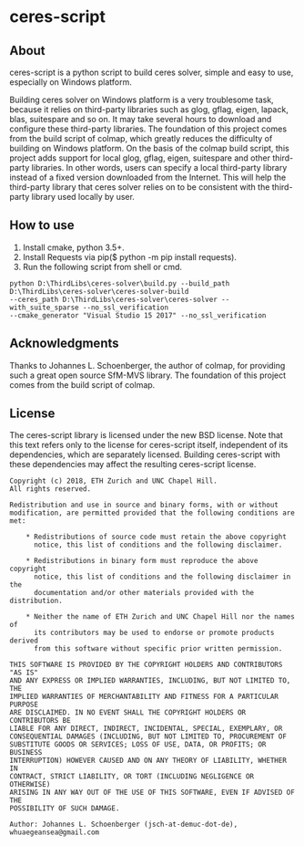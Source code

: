ceres-script
============

About
-----
ceres-script is a python script to build ceres solver, simple and easy to use, especially on Windows platform.

Building ceres solver on Windows platform is a very troublesome task, because it relies on third-party libraries
such as glog, gflag, eigen, lapack, blas, suitespare and so on. It may take several hours to download and configure
these third-party libraries. The foundation of this project comes from the build script of colmap, which greatly
reduces the difficulty of building on Windows platform. On the basis of the colmap build script, this project
adds support for local glog, gflag, eigen, suitespare and other third-party libraries. In other words, users can
specify a local third-party library instead of a fixed version downloaded from the Internet. This will help the
third-party library that ceres solver relies on to be consistent with the third-party library used locally by user.

How to use
----------
1. Install cmake, python 3.5+.
2. Install Requests via pip($ python -m pip install requests).
3. Run the following script from shell or cmd.
```
python D:\ThirdLibs\ceres-solver\build.py --build_path D:\ThirdLibs\ceres-solver\ceres-solver-build 
--ceres_path D:\ThirdLibs\ceres-solver\ceres-solver --with_suite_sparse --no_ssl_verification 
--cmake_generator "Visual Studio 15 2017" --no_ssl_verification 
```

Acknowledgments
---------------

Thanks to Johannes L. Schoenberger, the author of colmap, for providing such
a great open source SfM-MVS library. The foundation of this project comes
from the build script of colmap.


License
-------

The ceres-script library is licensed under the new BSD license. Note that this text
refers only to the license for ceres-script itself, independent of its dependencies,
which are separately licensed. Building ceres-script with these dependencies may
affect the resulting ceres-script license.

    Copyright (c) 2018, ETH Zurich and UNC Chapel Hill.
    All rights reserved.

    Redistribution and use in source and binary forms, with or without
    modification, are permitted provided that the following conditions are met:

        * Redistributions of source code must retain the above copyright
          notice, this list of conditions and the following disclaimer.

        * Redistributions in binary form must reproduce the above copyright
          notice, this list of conditions and the following disclaimer in the
          documentation and/or other materials provided with the distribution.

        * Neither the name of ETH Zurich and UNC Chapel Hill nor the names of
          its contributors may be used to endorse or promote products derived
          from this software without specific prior written permission.

    THIS SOFTWARE IS PROVIDED BY THE COPYRIGHT HOLDERS AND CONTRIBUTORS "AS IS"
    AND ANY EXPRESS OR IMPLIED WARRANTIES, INCLUDING, BUT NOT LIMITED TO, THE
    IMPLIED WARRANTIES OF MERCHANTABILITY AND FITNESS FOR A PARTICULAR PURPOSE
    ARE DISCLAIMED. IN NO EVENT SHALL THE COPYRIGHT HOLDERS OR CONTRIBUTORS BE
    LIABLE FOR ANY DIRECT, INDIRECT, INCIDENTAL, SPECIAL, EXEMPLARY, OR
    CONSEQUENTIAL DAMAGES (INCLUDING, BUT NOT LIMITED TO, PROCUREMENT OF
    SUBSTITUTE GOODS OR SERVICES; LOSS OF USE, DATA, OR PROFITS; OR BUSINESS
    INTERRUPTION) HOWEVER CAUSED AND ON ANY THEORY OF LIABILITY, WHETHER IN
    CONTRACT, STRICT LIABILITY, OR TORT (INCLUDING NEGLIGENCE OR OTHERWISE)
    ARISING IN ANY WAY OUT OF THE USE OF THIS SOFTWARE, EVEN IF ADVISED OF THE
    POSSIBILITY OF SUCH DAMAGE.

    Author: Johannes L. Schoenberger (jsch-at-demuc-dot-de), whuaegeansea@gmail.com